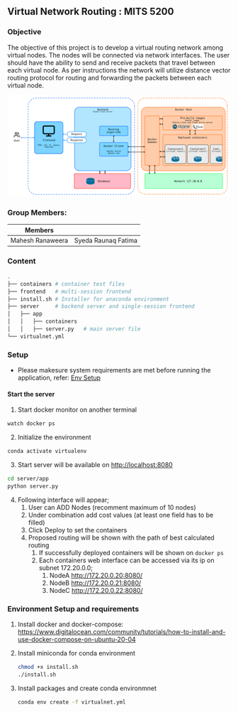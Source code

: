 ## Virtual Network Routing : MITS 5200

### Objective
The objective of this project is to develop a virtual routing network among virtual nodes. The nodes will be connected via network interfaces. The user should have the ability to send and receive packets that travel between each virtual node. As per instructions the network will utilize distance vector routing protocol for routing and forwarding the packets between each virtual node.

![networkarch](./img/Network.png)

### Group Members:

| Members | |
|---------|--------|
| Mahesh Ranaweera | Syeda Raunaq Fatima |


### Content
```sh
.
├── containers # container test files
├── frontend   # multi-session frontend
├── install.sh # Installer for anaconda environment
├── server     # backend server and single-session frontend
│   ├── app
│   │   ├── containers
│   │   ├── server.py   # main server file
└── virtualnet.yml
```

### Setup
- Please makesure system requirements are met before running the application, refer: [Env Setup](#environment-setup-and-requirements)

#### Start the server
1. Start docker monitor on another terminal
```sh
watch docker ps
```
2. Initialize the environment
```sh
conda activate virtualenv
```
3. Start server will be available on [http://localhost:8080](http://localhost:8080)
```sh
cd server/app
python server.py
```
4. Following interface will appear;
   1. User can ADD Nodes (recomment maximum of 10 nodes)
   2. Under combination add cost values (at least one field has to be filled)
   3. Click Deploy to set the containers
   4. Proposed routing will be shown with the path of best calculated routing
      1. If successfully deployed containers will be shown on `docker ps`
      2. Each containers web interface can be accessed via its ip on subnet 172.20.0.0;
         1. NodeA http://172.20.0.20:8080/
         2. NodeB http://172.20.0.21:8080/
         3. NodeC http://172.20.0.22:8080/

### Environment Setup and requirements

1. Install docker and docker-compose:
    https://www.digitalocean.com/community/tutorials/how-to-install-and-use-docker-compose-on-ubuntu-20-04

2. Install miniconda for conda environment
    ```sh
    chmod +x install.sh
    ./install.sh
    ```
3. Install packages and create conda environmnet
    ```sh
    conda env create -f virtualnet.yml
    ```